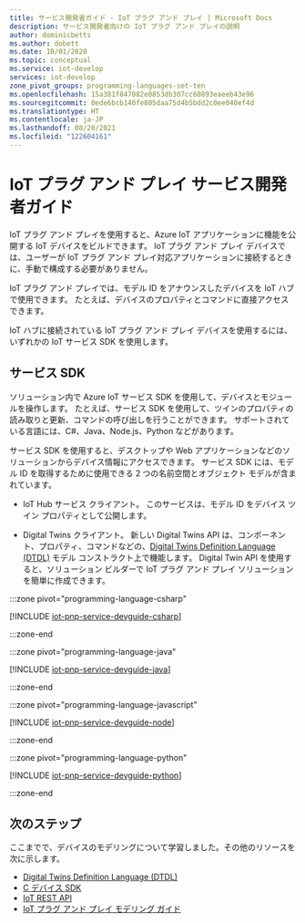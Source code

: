```yaml
---
title: サービス開発者ガイド - IoT プラグ アンド プレイ | Microsoft Docs
description: サービス開発者向けの IoT プラグ アンド プレイの説明
author: dominicbetts
ms.author: dobett
ms.date: 10/01/2020
ms.topic: conceptual
ms.service: iot-develop
services: iot-develop
zone_pivot_groups: programming-languages-set-ten
ms.openlocfilehash: 15a381f847082e0853db307cc60893eaeeb43e96
ms.sourcegitcommit: 0ede6bcb140fe805daa75d4b5bdd2c0ee040ef4d
ms.translationtype: HT
ms.contentlocale: ja-JP
ms.lasthandoff: 08/20/2021
ms.locfileid: "122604161"
---
```

# <a name="iot-plug-and-play-service-developer-guide"></a>IoT プラグ アンド プレイ サービス開発者ガイド

IoT プラグ アンド プレイを使用すると、Azure IoT アプリケーションに機能を公開する IoT デバイスをビルドできます。 IoT プラグ アンド プレイ デバイスでは、ユーザーが IoT プラグ アンド プレイ対応アプリケーションに接続するときに、手動で構成する必要がありません。

IoT プラグ アンド プレイでは、モデル ID をアナウンスしたデバイスを IoT ハブで使用できます。 たとえば、デバイスのプロパティとコマンドに直接アクセスできます。

IoT ハブに接続されている IoT プラグ アンド プレイ デバイスを使用するには、いずれかの IoT サービス SDK を使用します。

## <a name="service-sdks"></a>サービス SDK

ソリューション内で Azure IoT サービス SDK を使用して、デバイスとモジュールを操作します。 たとえば、サービス SDK を使用して、ツインのプロパティの読み取りと更新、コマンドの呼び出しを行うことができます。 サポートされている言語には、C#、Java、Node.js、Python などがあります。

サービス SDK を使用すると、デスクトップや Web アプリケーションなどのソリューションからデバイス情報にアクセスできます。 サービス SDK には、モデル ID を取得するために使用できる 2 つの名前空間とオブジェクト モデルが含まれています。

- IoT Hub サービス クライアント。 このサービスは、モデル ID をデバイス ツイン プロパティとして公開します。

- Digital Twins クライアント。 新しい Digital Twins API は、コンポーネント、プロパティ、コマンドなどの、[Digital Twins Definition Language (DTDL)](concepts-digital-twin.md) モデル コンストラクト上で機能します。 Digital Twin API を使用すると、ソリューション ビルダーで IoT プラグ アンド プレイ ソリューションを簡単に作成できます。

:::zone pivot="programming-language-csharp"

[!INCLUDE [iot-pnp-service-devguide-csharp](../../includes/iot-pnp-service-devguide-csharp.md)]

:::zone-end

:::zone pivot="programming-language-java"

[!INCLUDE [iot-pnp-service-devguide-java](../../includes/iot-pnp-service-devguide-java.md)]

:::zone-end

:::zone pivot="programming-language-javascript"

[!INCLUDE [iot-pnp-service-devguide-node](../../includes/iot-pnp-service-devguide-node.md)]

:::zone-end

:::zone pivot="programming-language-python"

[!INCLUDE [iot-pnp-service-devguide-python](../../includes/iot-pnp-service-devguide-python.md)]

:::zone-end

## <a name="next-steps"></a>次のステップ

ここまでで、デバイスのモデリングについて学習しました。その他のリソースを次に示します。

- [Digital Twins Definition Language (DTDL)](https://github.com/Azure/opendigitaltwins-dtdl)
- [C デバイス SDK](/azure/iot-hub/iot-c-sdk-ref/)
- [IoT REST API](/rest/api/iothub/device)
- [IoT プラグ アンド プレイ モデリング ガイド](concepts-modeling-guide.md)